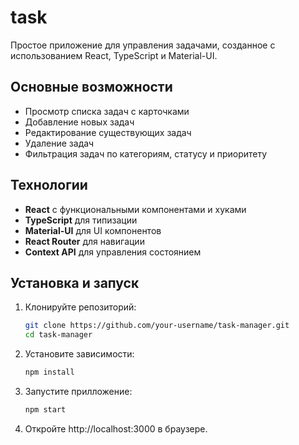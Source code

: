 # task
Простое приложение для управления задачами, созданное с использованием React, TypeScript и Material-UI.

## Основные возможности

- Просмотр списка задач с карточками
- Добавление новых задач
- Редактирование существующих задач
- Удаление задач
- Фильтрация задач по категориям, статусу и приоритету

## Технологии

- **React** с функциональными компонентами и хуками
- **TypeScript** для типизации
- **Material-UI** для UI компонентов
- **React Router** для навигации
- **Context API** для управления состоянием

## Установка и запуск

1. Клонируйте репозиторий:
   ```bash
   git clone https://github.com/your-username/task-manager.git
   cd task-manager
2. Установите зависимости:
   ```bash
   npm install
3. Запустите прилложение:
   ```bash
   npm start
4. Откройте http://localhost:3000 в браузере.
